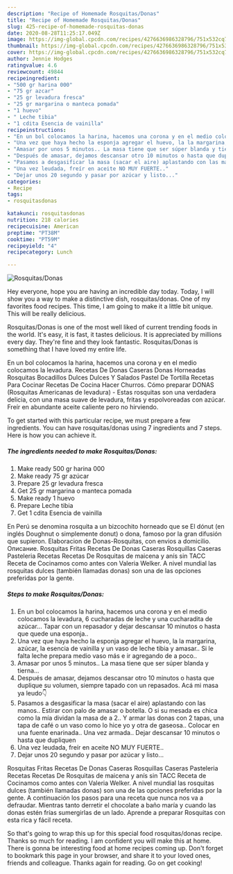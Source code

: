 ```yaml
---
description: "Recipe of Homemade Rosquitas/Donas"
title: "Recipe of Homemade Rosquitas/Donas"
slug: 425-recipe-of-homemade-rosquitas-donas
date: 2020-08-28T11:25:17.049Z
image: https://img-global.cpcdn.com/recipes/4276636986328796/751x532cq70/rosquitasdonas-foto-principal.jpg
thumbnail: https://img-global.cpcdn.com/recipes/4276636986328796/751x532cq70/rosquitasdonas-foto-principal.jpg
cover: https://img-global.cpcdn.com/recipes/4276636986328796/751x532cq70/rosquitasdonas-foto-principal.jpg
author: Jennie Hodges
ratingvalue: 4.6
reviewcount: 49844
recipeingredient:
- "500 gr harina 000"
- "75 gr azcar"
- "25 gr levadura fresca"
- "25 gr margarina o manteca pomada"
- "1 huevo"
- " Leche tibia"
- "1 cdita Esencia de vainilla"
recipeinstructions:
- "En un bol colocamos la harina, hacemos una corona y en el medio colocamos la levadura, 6 cucharadas de leche y una cucharadita de azúcar... Tapar con un repasador y dejar descansar 10 minutos o hasta que quede una esponja.."
- "Una vez que haya hecho la esponja agregar el huevo, la la margarina, azúcar, la esencia de vainilla y un vaso de leche tibia y amasar.. Si le falta leche prepara medio vaso más e ir agregando de a poco.."
- "Amasar por unos 5 minutos.. La masa tiene que ser súper blanda y tierna..."
- "Después de amasar, dejamos descansar otro 10 minutos o hasta que duplique su volumen, siempre tapado con un repasados. Acá mi masa ya leudo👇"
- "Pasamos a desgasificar la masa (sacar el aire) aplastando con las manos.. Estirar con palo de amasar o botella. O si su mesada es chica como la mía dividan la masa de a 2.. Y armar las donas con 2 tapas, una tapa de café o un vaso como lo hice yo y otra de gaseosa.. Colocar en una fuente enarinada.. Una vez armada.. Dejar descansar 10 minutos o hasta que dupliquen"
- "Una vez leudada, freír en aceite NO MUY FUERTE.."
- "Dejar unos 20 segundo y pasar por azúcar y listo..."
categories:
- Recipe
tags:
- rosquitasdonas

katakunci: rosquitasdonas 
nutrition: 218 calories
recipecuisine: American
preptime: "PT38M"
cooktime: "PT59M"
recipeyield: "4"
recipecategory: Lunch

---
```



![Rosquitas/Donas](https://img-global.cpcdn.com/recipes/4276636986328796/751x532cq70/rosquitasdonas-foto-principal.jpg)

Hey everyone, hope you are having an incredible day today. Today, I will show you a way to make a distinctive dish, rosquitas/donas. One of my favorites food recipes. This time, I am going to make it a little bit unique. This will be really delicious.

Rosquitas/Donas is one of the most well liked of current trending foods in the world. It's easy, it is fast, it tastes delicious. It is appreciated by millions every day. They're fine and they look fantastic. Rosquitas/Donas is something that I have loved my entire life.

En un bol colocamos la harina, hacemos una corona y en el medio colocamos la levadura. Recetas De Donas Caseras Donas Horneadas Rosquitas Bocadillos Dulces Dulces Y Salados Pastel De Tortilla Recetas Para Cocinar Recetas De Cocina Hacer Churros. Cómo preparar DONAS (Rosquitas Americanas de levadura) - Estas rosquitas son una verdadera delicia, con una masa suave de levadura, fritas y espolvoreadas con azúcar. Freír en abundante aceite caliente pero no hirviendo.


To get started with this particular recipe, we must prepare a few ingredients. You can have rosquitas/donas using 7 ingredients and 7 steps. Here is how you can achieve it.

<!--inarticleads1-->

##### The ingredients needed to make Rosquitas/Donas:

1. Make ready 500 gr harina 000
1. Make ready 75 gr azúcar
1. Prepare 25 gr levadura fresca
1. Get 25 gr margarina o manteca pomada
1. Make ready 1 huevo
1. Prepare  Leche tibia
1. Get 1 cdita Esencia de vainilla


En Perú se denomina rosquita a un bizcochito horneado que se El dónut (en inglés Doughnut o simplemente donut) o dona, famoso por la gran difusión que supieron. Elaboracion de Donas-Rosquitas, con envios a domicilio. Описание. Rosquitas Fritas Recetas De Donas Caseras Rosquillas Caseras Pasteleria Recetas Recetas De Rosquitas de maicena y anís sin TACC Receta de Cocinamos como antes con Valeria Welker. A nivel mundial las rosquitas dulces (también llamadas donas) son una de las opciones preferidas por la gente. 

<!--inarticleads2-->

##### Steps to make Rosquitas/Donas:

1. En un bol colocamos la harina, hacemos una corona y en el medio colocamos la levadura, 6 cucharadas de leche y una cucharadita de azúcar... Tapar con un repasador y dejar descansar 10 minutos o hasta que quede una esponja..
1. Una vez que haya hecho la esponja agregar el huevo, la la margarina, azúcar, la esencia de vainilla y un vaso de leche tibia y amasar.. Si le falta leche prepara medio vaso más e ir agregando de a poco..
1. Amasar por unos 5 minutos.. La masa tiene que ser súper blanda y tierna...
1. Después de amasar, dejamos descansar otro 10 minutos o hasta que duplique su volumen, siempre tapado con un repasados. Acá mi masa ya leudo👇
1. Pasamos a desgasificar la masa (sacar el aire) aplastando con las manos.. Estirar con palo de amasar o botella. O si su mesada es chica como la mía dividan la masa de a 2.. Y armar las donas con 2 tapas, una tapa de café o un vaso como lo hice yo y otra de gaseosa.. Colocar en una fuente enarinada.. Una vez armada.. Dejar descansar 10 minutos o hasta que dupliquen
1. Una vez leudada, freír en aceite NO MUY FUERTE..
1. Dejar unos 20 segundo y pasar por azúcar y listo...


Rosquitas Fritas Recetas De Donas Caseras Rosquillas Caseras Pasteleria Recetas Recetas De Rosquitas de maicena y anís sin TACC Receta de Cocinamos como antes con Valeria Welker. A nivel mundial las rosquitas dulces (también llamadas donas) son una de las opciones preferidas por la gente. A continuación los pasos para una receta que nunca nos va a defraudar. Mientras tanto derretir el chocolate a baño maría y cuando las donas estén frías sumergirlas de un lado. Aprende a preparar Rosquitas con esta rica y fácil receta. 

So that's going to wrap this up for this special food rosquitas/donas recipe. Thanks so much for reading. I am confident you will make this at home. There is gonna be interesting food at home recipes coming up. Don't forget to bookmark this page in your browser, and share it to your loved ones, friends and colleague. Thanks again for reading. Go on get cooking!
